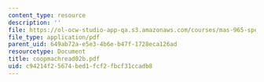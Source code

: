 ```yaml
---
content_type: resource
description: ''
file: https://ol-ocw-studio-app-qa.s3.amazonaws.com/courses/mas-965-special-topics-in-media-technology-cooperative-machines-fall-2003/c94214f25674bed1fcf2fbcf31ccadb8_coopmachread02b.pdf
file_type: application/pdf
parent_uid: 649ab72a-e5e3-4b6e-b47f-1728eca126ad
resourcetype: Document
title: coopmachread02b.pdf
uid: c94214f2-5674-bed1-fcf2-fbcf31ccadb8
---
```

